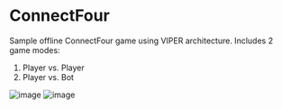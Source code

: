 # ConnectFour

Sample offline ConnectFour game using VIPER architecture.
Includes 2 game modes:
1. Player vs. Player
2. Player vs. Bot

![image](https://user-images.githubusercontent.com/44158164/63378760-221be700-c3bd-11e9-87b8-b251a3c7ea2a.png)
![image](https://user-images.githubusercontent.com/44158164/63379005-98204e00-c3bd-11e9-9a34-68a092c52081.png)
